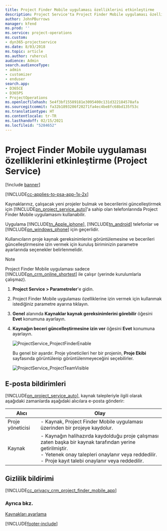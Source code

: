 ```yaml
---
title: Project Finder Mobile uygulaması özelliklerini etkinleştirme
description: Project Service'ta Project Finder Mobile uygulaması özelliklerini etkinleştirme
author: JohnPBurrows
manager: kfend
ms.prod: ''
ms.service: project-operations
ms.custom:
- dyn365-projectservice
ms.date: 8/03/2018
ms.topic: article
ms.author: ruhercul
audience: Admin
search.audienceType:
- admin
- customizer
- enduser
search.app:
- D365CE
- D365PS
- ProjectOperations
ms.openlocfilehash: 5e4f3bf15589181e3095400c131d322184578afa
ms.sourcegitcommit: fa32b1893286f20271fa4ec4be8fc68bd135f53c
ms.translationtype: HT
ms.contentlocale: tr-TR
ms.lasthandoff: 02/15/2021
ms.locfileid: "5284652"
---
```

# <a name="enable-project-finder-mobile-app-features-project-service"></a>Project Finder Mobile uygulaması özelliklerini etkinleştirme (Project Service)

[!include [banner](../includes/psa-now-project-operations.md)]

[!INCLUDE[cc-applies-to-psa-app-1x-2x](../includes/cc-applies-to-psa-app-1x-2x.md)]

Kaynaklarınız, çalışacak yeni projeler bulmak ve becerilerini güncelleştirmek için [!INCLUDE[pn_project_service_auto](../includes/pn-project-service-auto.md)]'a sahip olan telefonlarında Project Finder Mobile uygulamasını kullanabilir.  
  
 Uygulama [!INCLUDE[tn_Apple_iphone](../includes/tn-apple-iphone.md)], [!INCLUDE[tn_android](../includes/tn-android.md)] telefonlar ve [!INCLUDE[pn_windows_phone](../includes/pn-windows-phone.md)] için geçerlidir.  
    
 Kullanıcıların proje kaynak gereksinimlerini görüntülemesine ve becerileri güncelleştirmesine izin vermek için kuruluş biriminizin parametre ayarlarında seçenekler belirlenmelidir.
  
> [!NOTE]
>  Project Finder Mobile uygulaması sadece [!INCLUDE[pn_crm_online_shortest](../includes/pn-crm-online-shortest.md)] ile çalışır (yerinde kurulumlarla çalışmaz).  
  
1. **Project Service > Parametreler**'e gidin.  
  
2. Project Finder Mobile uygulaması özelliklerine izin vermek için kullanmak istediğiniz parametre ayarına tıklayın.  
  
3. **Genel** alanında **Kaynaklar kaynak gereksinimlerini görebilir** öğesini **Evet** konumuna ayarlayın.  
  
4. **Kaynağın beceri güncelleştirmesine izin ver** öğesini **Evet** konumuna ayarlayın.  
  
   ![ProjectService_ProjectFinderEnable](../psa/media/project-service-project-finder-enable.png "ProjectService_ProjectFinderEnable")  
  
   Bu genel bir ayardır. Proje yöneticileri her bir projenin, **Proje Ekibi** sayfasında görüntülenip görüntülenmeyeceğini seçebilirler.  
  
   ![ProjectService_ProjectTeamVisible](../psa/media/project-service-project-team-visible.png "ProjectService_ProjectTeamVisible")  
  
## <a name="email-notifications"></a>E-posta bildirimleri  
 [!INCLUDE[pn_project_service_auto](../includes/pn-project-service-auto.md)], kaynak talepleriyle ilgili olarak aşağıdaki zamanlarda aşağıdaki alıcılara e-posta gönderir:  
  
|Alıcı|Olay|  
|---------------|-----------|  
|Proje yöneticisi|- Kaynak, Project Finder Mobile uygulaması üzerinden bir projeye kaydolur.|  
|Kaynak|- Kaynağın halihazırda kaydolduğu proje çalışması zaten başka bir kaynak tarafından yerine getirilmiştir.<br />- Yetenek onay talepleri onaylanır veya reddedilir.<br />- Proje kayıt talebi onaylanır veya reddedilir.|  
  
## <a name="privacy-notice"></a>Gizlilik bildirimi  
 [!INCLUDE[cc_privacy_crm_project_finder_mobile_app](../includes/cc-privacy-crm-project-finder-mobile-app.md)]  
  
### <a name="see-also"></a>Ayrıca bkz.  
 [Kaynakları ayarlama](../psa/set-up-resources.md)


[!INCLUDE[footer-include](../includes/footer-banner.md)]